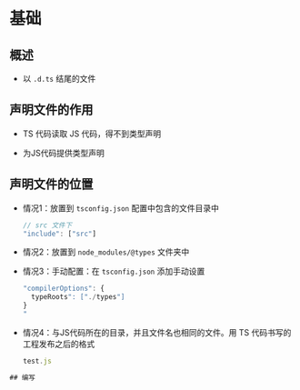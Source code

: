 # 基础

## 概述

- 以 `.d.ts` 结尾的文件

## 声明文件的作用

- TS 代码读取 JS 代码，得不到类型声明

- 为JS代码提供类型声明

## 声明文件的位置

- 情况1：放置到 `tsconfig.json` 配置中包含的文件目录中

    ```js
    // src 文件下
    "include": ["src"]
    ```

- 情况2：放置到 `node_modules/@types` 文件夹中

- 情况3：手动配置：在 `tsconfig.json` 添加手动设置

    ```js
    "compilerOptions": {
      typeRoots": ["./types"]
    }
    "
    ```

- 情况4：与JS代码所在的目录，并且文件名也相同的文件。用 TS 代码书写的工程发布之后的格式

    ```js
    test.js
    ```

```html
## 编写

```
